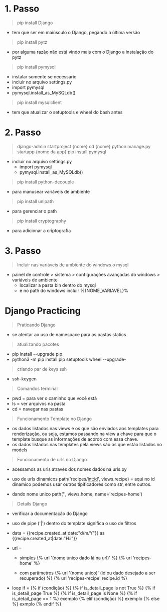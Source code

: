 # 1. Passo
> pip install Django
  - tem que ser em maiúsculo o Django, pegando a última versão

> pip install pytz
  - por alguma razão não está vindo mais com o Django a instalação do pytz

> pip install pymysql
  - instalar somente se necessário
  - incluir no arquivo settings.py
  - import pymysql
  - pymysql.install_as_MySQLdb()

> pip install mysqlclient    
  - tem que atualizar o setuptools e wheel do bash antes

# 2. Passo
> django-admin startproject {nome}
> cd {nome}
> python manage.py startapp {nome da app}
> pip install pymysql
  - incluir no arquivo settings.py
    - import pymysql
    - pymysql.install_as_MySQLdb()
> pip install python-decouple
  - para manusear variáveis de ambiente
> pip install unipath 
  - para gerenciar o path
> pip install cryptography
  - para adicionar a criptografia

# 3. Passo
> Incluir nas variáveis de ambiente do windows o mysql
  - painel de controle > sistema > configurações avançadas do windows > variáveis de ambiente
    - localizar a pasta bin dentro do mysql
    - e no path do windows incluir %{NOME_VARIAVEL}%


# Django Practicing
> Praticando Django
- se atentar ao uso de namespace para as pastas statics

> atualizando pacotes
- pip install --upgrade pip
- python3 -m pip install pip setuptools wheel --upgrade-

> criando par de keys ssh
- ssh-keygen

> Comandos terminal
- pwd = para ver o caminho que você está
- ls = ver arquivos na pasta
- cd = navegar nas pastas

> Funcionamento Template no Django
- os dados listados nas views é os que são enviados aos templates para renderização, ou seja, estamos passando na view a chave para que o template busque as informações de acordo com essa chave.
- os dados listados nas templates pela views são os que estão listados no models

> Funcionamento de urls no Django
- acessamos as urls atraves dos nomes dados na urls.py
- uso de urls dinamicos
    path('recipes/<int:id>', views.recipe) = aqui no id dinamico podemos usar outros tipificadores como str, entre outros.

- dando nome unico
    path('', views.home, name='recipes-home')

> Details Django
- verificar a documentação do Django
- uso de pipe ('|') dentro do template significa o uso de filtros

- data = 
    {{recipe.created_at|date:"d/m/Y"}} as {{recipe.created_at|date:"H:i"}}

- url = 
    - simples
    {% url '(nome unico dado lá na url)' %}
    {% url 'recipes-home' %}

    - com parâmetros
    {% url '(nome unico)' (id ou dado desejado a ser recuperado) %}
    {% url 'recipes-recipe' recipe.id %}

- loop if = 
    {% if (condição) %}
    {% if is_detail_page is not True %}
    {% if is_detail_page True %}
    {% if is_detail_page is None %}
    {% if is_detail_page == 1 %}
        exemplo
    {% elif (condição) %}
        exemplo
    {% else %}
        exmplo
    {% endif %}